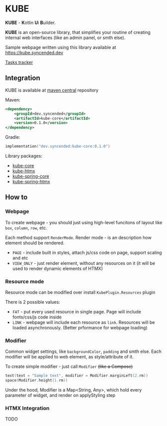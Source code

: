 # KUBE
**KUBE** - **K**otlin **U**i **B**uilder.

**KUBE** is an open-source library, that simplifies your routine of creating internal web interfaces (like an admin panel, or smth else).

Sample webpage written using this library available at https://kube.syncended.dev

[Tasks tracker](https://github.com/users/syncended/projects/3/views/1)

## Integration
KUBE is available at [maven central](https://mvnrepository.com/artifact/dev.syncended) repository

Maven:
```xml
<dependency>
    <groupId>dev.syncended</groupId>
    <artifactId>kube-core</artifactId>
    <version>0.1.0</version>
</dependency>
```

Gradle:
```kotlin
implementation("dev.syncended:kube-core:0.1.0")
```

Library packages:
- [kube-core](https://mvnrepository.com/artifact/dev.syncended/kube-core)
- [kube-htmx](https://mvnrepository.com/artifact/dev.syncended/kube-htmx)
- [kube-spring-core](https://mvnrepository.com/artifact/dev.syncended/kube-spring-core)
- [kube-spring-htmx](https://mvnrepository.com/artifact/dev.syncended/kube-spring-htmx)

## How to
### Webpage
To create webpage - you should just using high-level funcitons of layout like
`box`, `column`, `row`, etc.

Each method support `RenderMode`. Render mode - is an description how element should be rendered.
- `PAGE` - include built in styles, attach js/css code on page, support scaling and etc
- `VIEW_ONLY` - just render element, without any resources on it (it will be used to render dynamic elements of HTMX)  

### Resource mode
Resource mode can be modified over install `KubePlugin.Resources` plugin

There is 2 possible values:
- `FAT` - put every used resource in single page. Page will include fonts/css/js code inside
- `LINK` - webpage will include each resource as `link`. Resources will
    be loaded asynchronously. (Better prformance for webpage loading)

### Modifier
Common widget settings, like `backgroundColor`, `padding` and smth else.
Each modifier will be applied to web element, as style/attribute of it.

To create simple modifier - just call `Modifier` ~~(like a Compose)~~
```kotlin
text(text = "Sample text", modifier = Modifier.marginLeft(2.rm))
space(Modifier.height(1.rm))
```

Under the hood, Modifier is a Map<String, Any>, which hold every parameter
of widget, and render on applyStyling step

### HTMX Integration
TODO
